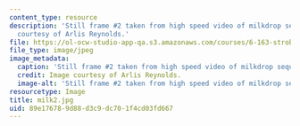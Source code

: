 ```yaml
---
content_type: resource
description: 'Still frame #2 taken from high speed video of milkdrop sequence. Image
  courtesy of Arlis Reynolds.'
file: https://ol-ocw-studio-app-qa.s3.amazonaws.com/courses/6-163-strobe-project-laboratory-fall-2005/89e176789d88d3c9dc701f4cd03fd667_milk2.jpg
file_type: image/jpeg
image_metadata:
  caption: 'Still frame #2 taken from high speed video of milkdrop sequence.'
  credit: Image courtesy of Arlis Reynolds.
  image-alt: 'Still frame #2 taken from high speed video of milkdrop sequence.'
resourcetype: Image
title: milk2.jpg
uid: 89e17678-9d88-d3c9-dc70-1f4cd03fd667
---
```

